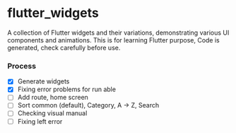 # flutter_widgets

A collection of Flutter widgets and their variations, demonstrating various UI components and animations.
This is for learning Flutter purpose, Code is generated, check carefully before use.

### Process

- [x] Generate widgets
- [x] Fixing error problems for run able
- [ ] Add route, home screen
- [ ] Sort common (default), Category, A -> Z, Search
- [ ] Checking visual manual
- [ ] Fixing left error
